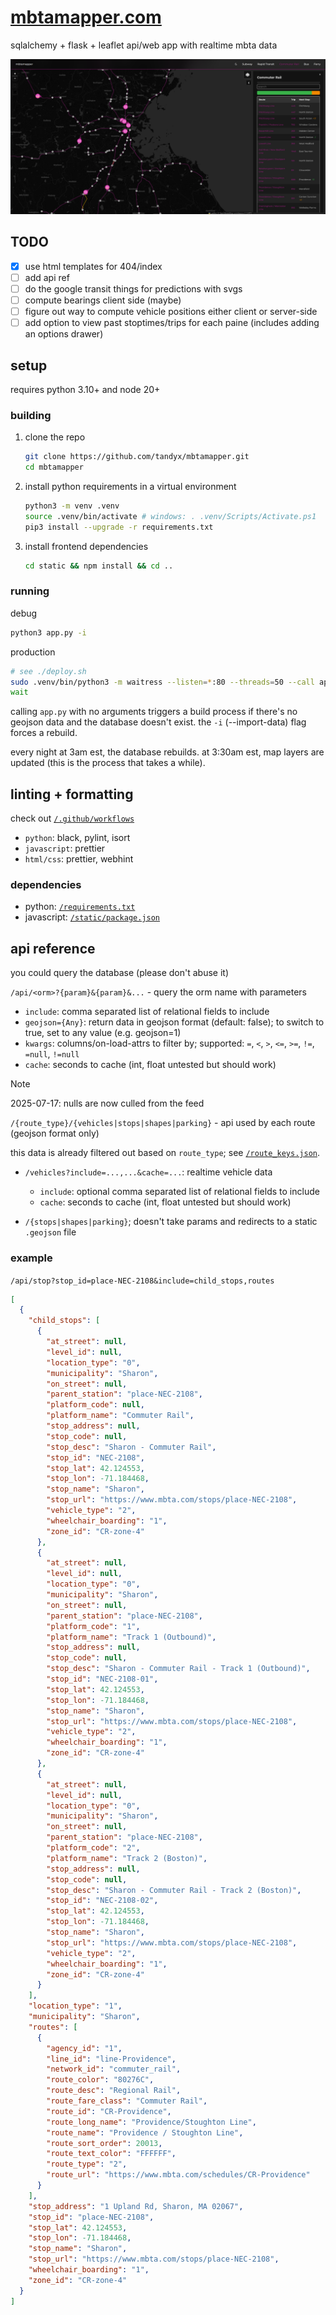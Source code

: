 # [mbtamapper.com](https://mbtamapper.com/)

sqlalchemy + flask + leaflet api/web app with realtime mbta data

![example of the app](/static/img/example.png)

## TODO

- [x] use html templates for 404/index
- [ ] add api ref
- [ ] do the google transit things for predictions with svgs
- [ ] compute bearings client side (maybe)
- [ ] figure out way to compute vehicle positions either client or server-side
- [ ] add option to view past stoptimes/trips for each paine (includes adding an options drawer)

## setup

requires python 3.10+ and node 20+

### building

1. clone the repo

   ```sh
   git clone https://github.com/tandyx/mbtamapper.git
   cd mbtamapper
   ```

2. install python requirements in a virtual environment

   ```sh
   python3 -m venv .venv
   source .venv/bin/activate # windows: . .venv/Scripts/Activate.ps1
   pip3 install --upgrade -r requirements.txt
   ```

3. install frontend dependencies

   ```sh
   cd static && npm install && cd ..
   ```

### running

debug

```sh
python3 app.py -i
```

production

```sh
# see ./deploy.sh
sudo .venv/bin/python3 -m waitress --listen=*:80 --threads=50 --call app:create_main_app &
wait
```

calling `app.py` with no arguments triggers a build process if there's no geojson data and the database doesn't exist. the `-i` (--import-data) flag forces a rebuild.

every night at 3am est, the database rebuilds. at 3:30am est, map layers are updated (this is the process that takes a while).

## linting + formatting

check out [`/.github/workflows`](.github/workflows)

- `python`: black, pylint, isort
- `javascript`: prettier
- `html/css`: prettier, webhint

### dependencies

- python: [`/requirements.txt`](requirements.txt)
- javascript: [`/static/package.json`](static/package.json)

## api reference

you could query the database (please don't abuse it)

`/api/<orm>?{param}&{param}&...` - query the orm name with parameters

- `include`: comma separated list of relational fields to include
- `geojson={Any}`: return data in geojson format (default: false); to switch to true, set to any value (e.g. geojson=1)
- `kwargs`: columns/on-load-attrs to filter by; supported: `=`, `<`, `>`, `<=`, `>=`, `!=`, `=null`, `!=null`
- `cache`: seconds to cache (int, float untested but should work)

> [!NOTE]  
> 2025-07-17: nulls are now culled from the feed

`/{route_type}/{vehicles|stops|shapes|parking}` - api used by each route (geojson format only)

this data is already filtered out based on `route_type`; see [`/route_keys.json`](route_keys.json).

- `/vehicles?include=...,...&cache=...`: realtime vehicle data

  - `include`: optional comma separated list of relational fields to include
  - `cache`: seconds to cache (int, float untested but should work)

- `/{stops|shapes|parking}`; doesn't take params and redirects to a static `.geojson` file

### example

`/api/stop?stop_id=place-NEC-2108&include=child_stops,routes`

```json
[
  {
    "child_stops": [
      {
        "at_street": null,
        "level_id": null,
        "location_type": "0",
        "municipality": "Sharon",
        "on_street": null,
        "parent_station": "place-NEC-2108",
        "platform_code": null,
        "platform_name": "Commuter Rail",
        "stop_address": null,
        "stop_code": null,
        "stop_desc": "Sharon - Commuter Rail",
        "stop_id": "NEC-2108",
        "stop_lat": 42.124553,
        "stop_lon": -71.184468,
        "stop_name": "Sharon",
        "stop_url": "https://www.mbta.com/stops/place-NEC-2108",
        "vehicle_type": "2",
        "wheelchair_boarding": "1",
        "zone_id": "CR-zone-4"
      },
      {
        "at_street": null,
        "level_id": null,
        "location_type": "0",
        "municipality": "Sharon",
        "on_street": null,
        "parent_station": "place-NEC-2108",
        "platform_code": "1",
        "platform_name": "Track 1 (Outbound)",
        "stop_address": null,
        "stop_code": null,
        "stop_desc": "Sharon - Commuter Rail - Track 1 (Outbound)",
        "stop_id": "NEC-2108-01",
        "stop_lat": 42.124553,
        "stop_lon": -71.184468,
        "stop_name": "Sharon",
        "stop_url": "https://www.mbta.com/stops/place-NEC-2108",
        "vehicle_type": "2",
        "wheelchair_boarding": "1",
        "zone_id": "CR-zone-4"
      },
      {
        "at_street": null,
        "level_id": null,
        "location_type": "0",
        "municipality": "Sharon",
        "on_street": null,
        "parent_station": "place-NEC-2108",
        "platform_code": "2",
        "platform_name": "Track 2 (Boston)",
        "stop_address": null,
        "stop_code": null,
        "stop_desc": "Sharon - Commuter Rail - Track 2 (Boston)",
        "stop_id": "NEC-2108-02",
        "stop_lat": 42.124553,
        "stop_lon": -71.184468,
        "stop_name": "Sharon",
        "stop_url": "https://www.mbta.com/stops/place-NEC-2108",
        "vehicle_type": "2",
        "wheelchair_boarding": "1",
        "zone_id": "CR-zone-4"
      }
    ],
    "location_type": "1",
    "municipality": "Sharon",
    "routes": [
      {
        "agency_id": "1",
        "line_id": "line-Providence",
        "network_id": "commuter_rail",
        "route_color": "80276C",
        "route_desc": "Regional Rail",
        "route_fare_class": "Commuter Rail",
        "route_id": "CR-Providence",
        "route_long_name": "Providence/Stoughton Line",
        "route_name": "Providence / Stoughton Line",
        "route_sort_order": 20013,
        "route_text_color": "FFFFFF",
        "route_type": "2",
        "route_url": "https://www.mbta.com/schedules/CR-Providence"
      }
    ],
    "stop_address": "1 Upland Rd, Sharon, MA 02067",
    "stop_id": "place-NEC-2108",
    "stop_lat": 42.124553,
    "stop_lon": -71.184468,
    "stop_name": "Sharon",
    "stop_url": "https://www.mbta.com/stops/place-NEC-2108",
    "wheelchair_boarding": "1",
    "zone_id": "CR-zone-4"
  }
]
```
